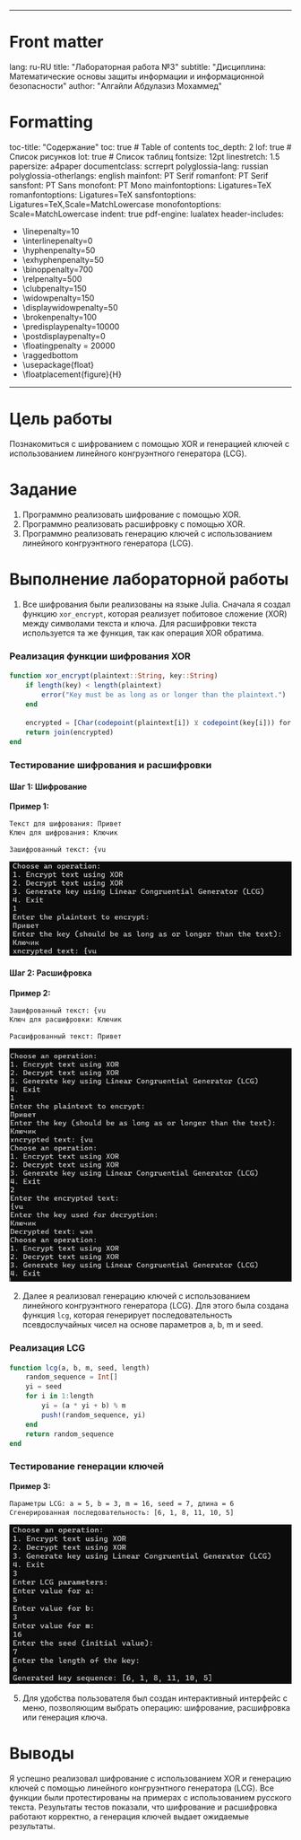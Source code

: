 
---
# Front matter
lang: ru-RU
title: "Лабораторная работа №3"
subtitle: "Дисциплина: Математические основы защиты информации и информационной безопасности"
author: "Алгайли Абдулазиз Мохаммед"

# Formatting
toc-title: "Содержание"
toc: true # Table of contents
toc_depth: 2
lof: true # Список рисунков
lot: true # Список таблиц
fontsize: 12pt
linestretch: 1.5
papersize: a4paper
documentclass: scrreprt
polyglossia-lang: russian
polyglossia-otherlangs: english
mainfont: PT Serif
romanfont: PT Serif
sansfont: PT Sans
monofont: PT Mono
mainfontoptions: Ligatures=TeX
romanfontoptions: Ligatures=TeX
sansfontoptions: Ligatures=TeX,Scale=MatchLowercase
monofontoptions: Scale=MatchLowercase
indent: true
pdf-engine: lualatex
header-includes:
  - \linepenalty=10
  - \interlinepenalty=0
  - \hyphenpenalty=50
  - \exhyphenpenalty=50
  - \binoppenalty=700
  - \relpenalty=500
  - \clubpenalty=150
  - \widowpenalty=150
  - \displaywidowpenalty=50
  - \brokenpenalty=100
  - \predisplaypenalty=10000
  - \postdisplaypenalty=0
  - \floatingpenalty = 20000
  - \raggedbottom
  - \usepackage{float}
  - \floatplacement{figure}{H}
---

# Цель работы

Познакомиться с шифрованием с помощью XOR и генерацией ключей с использованием линейного конгруэнтного генератора (LCG).

# Задание

1. Программно реализовать шифрование с помощью XOR.
2. Программно реализовать расшифровку с помощью XOR.
3. Программно реализовать генерацию ключей с использованием линейного конгруэнтного генератора (LCG).

# Выполнение лабораторной работы

1) Все шифрования были реализованы на языке Julia. Сначала я создал функцию `xor_encrypt`, которая реализует побитовое сложение (XOR) между символами текста и ключа. Для расшифровки текста используется та же функция, так как операция XOR обратима.

### Реализация функции шифрования XOR

```julia
function xor_encrypt(plaintext::String, key::String)
    if length(key) < length(plaintext)
        error("Key must be as long as or longer than the plaintext.")
    end

    encrypted = [Char(codepoint(plaintext[i]) ⊻ codepoint(key[i])) for i in 1:length(plaintext)]
    return join(encrypted)
end
```

### Тестирование шифрования и расшифровки

#### Шаг 1: Шифрование

**Пример 1:**

```plaintext
Текст для шифрования: Привет
Ключ для шифрования: Ключик
```

```plaintext
Зашифрованный текст: {vu
```

![Результат шифрования](image/imj00.png)

#### Шаг 2: Расшифровка

**Пример 2:**

```plaintext
Зашифрованный текст: {vu
Ключ для расшифровки: Ключик
```

```plaintext
Расшифрованный текст: Привет
```

![Результат расшифровки](image/imj01.png)

2) Далее я реализовал генерацию ключей с использованием линейного конгруэнтного генератора (LCG). Для этого была создана функция `lcg`, которая генерирует последовательность псевдослучайных чисел на основе параметров a, b, m и seed.

### Реализация LCG

```julia
function lcg(a, b, m, seed, length)
    random_sequence = Int[]
    yi = seed
    for i in 1:length
        yi = (a * yi + b) % m
        push!(random_sequence, yi)
    end
    return random_sequence
end
```

### Тестирование генерации ключей

**Пример 3:**

```plaintext
Параметры LCG: a = 5, b = 3, m = 16, seed = 7, длина = 6
Сгенерированная последовательность: [6, 1, 8, 11, 10, 5]
```

![Результат генерации ключей LCG](image/imj02.png)

5) Для удобства пользователя был создан интерактивный интерфейс с меню, позволяющим выбрать операцию: шифрование, расшифровка или генерация ключа.

# Выводы

Я успешно реализовал шифрование с использованием XOR и генерацию ключей с помощью линейного конгруэнтного генератора (LCG). Все функции были протестированы на примерах с использованием русского текста. Результаты тестов показали, что шифрование и расшифровка работают корректно, а генерация ключей выдает ожидаемые результаты.
